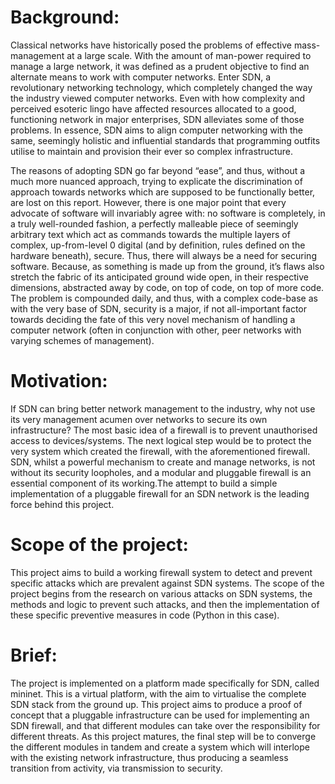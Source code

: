 # Background:

Classical networks have historically posed the problems of effective mass-management at a large scale. With the amount of man-power required to manage a large network, it was defined as a prudent objective to find an alternate means to work with computer networks. Enter SDN, a revolutionary networking technology, which completely changed the way the industry viewed computer networks. Even with how complexity and perceived esoteric lingo have affected resources allocated to a good, functioning network in major enterprises, SDN alleviates some of those problems. In essence, SDN aims to align computer networking with the same, seemingly holistic and influential standards that programming outfits utilise to maintain and provision their ever so complex infrastructure.

The reasons of adopting SDN go far beyond “ease”, and thus, without a much more nuanced approach, trying to explicate the discrimination of approach towards networks which are supposed to be functionally better, are lost on this report. However, there is one major point that every advocate of software will invariably agree with: no software is completely, in a truly well-rounded fashion, a perfectly malleable piece of seemingly arbitrary text which act as commands towards the multiple layers of complex, up-from-level 0 digital (and by definition, rules defined on the hardware beneath), secure. Thus, there will always be a need for securing software. Because, as something is made up from the ground, it’s flaws also stretch the fabric of its anticipated ground wide open, in their respective dimensions, abstracted away by code, on top of code, on top of more code. The problem is compounded daily, and thus, with a complex code-base as with the very base of SDN, security is a major, if not all-important factor towards deciding the fate of this very novel mechanism of handling a computer network (often in conjunction with other, peer networks with varying schemes of management).

# Motivation:

If SDN can bring better network management to the industry, why not use its very management acumen over networks to secure its own infrastructure? The most basic idea of a firewall is to prevent unauthorised access to devices/systems. The next logical step would be to protect the very system which created the firewall, with the aforementioned firewall. SDN, whilst a powerful mechanism to create and manage networks, is not without its security loopholes, and a modular and pluggable firewall is an essential component of its working.The attempt to build a simple implementation of a pluggable firewall for an SDN network is the leading force behind this project.

# Scope of the project:

This project aims to build a working firewall system to detect and prevent specific attacks which are prevalent against SDN systems. The scope of the project begins from the research on various attacks on SDN systems, the methods and logic to prevent such attacks, and then the implementation of these specific preventive measures in code (Python in this case).

# Brief:

The project is implemented on a platform made specifically for SDN, called mininet. This is a virtual platform, with the aim to virtualise the complete SDN stack from the ground up. This project aims to produce a proof of concept that a pluggable infrastructure can be used for implementing an SDN firewall, and that different modules can take over the responsibility for different threats. As this project matures, the final step will be to converge the different modules in tandem and create a system which will interlope with the existing network infrastructure, thus producing a seamless transition from activity, via transmission to security.
